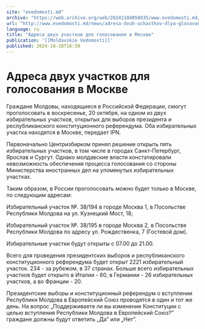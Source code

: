 ```yaml
---
site: "evedomosti.md"
archive: "https://web.archive.org/web/20241104050935/www.evedomosti.md/news/adresa-dvuh-uchastkov-dlya-glosovaniya-v-moskve"
url: "http://www.evedomosti.md/news/adresa-dvuh-uchastkov-dlya-glosovaniya-v-moskve"
language: ru
title: "Адреса двух участков для голосования в Москве"
publication: '[[Moldavskie Vedomosti]]'
published: 2024-10-18T16:50
---
```


# Адреса двух участков для голосования в Москве

Граждане Молдовы, находящиеся в Российской Федерации, смогут проголосовать в воскресенье, 20 октября, на одном из двух избирательных участков, открытых для выборов президента и республиканского конституционного референдума. Оба избирательных участка находятся в Москве, передает IPN.

Первоначально Центризбирком принял решение открыть пять избирательных участков, в том числе в городах Санкт-Петербург, Ярослав и Сургут. Однако молдавские власти констатировали невозможность обеспечения процесса голосования со стороны Министерства иностранных дел на упомянутых избирательных участках.

Таким образом, в России проголосовать можно будет только в Москве, по следующим адресам:

Избирательный участок №. 38/194 в городе Москва 1, в Посольстве Республики Молдова на ул. Кузнецкий Мост, 18;

Избирательный участок №. 38/195 в городе Москва 2, в Посольстве Республики Молдова по адресу ул. Рождественка, 7 (Гостевой дом).

Избирательные участки будут открыты с 07.00 до 21.00.

Всего для проведения президентских выборов и республиканского конституционного референдума будет открыт 2221 избирательный участок. 234 - за рубежом, в 37 странах. Больше всего избирательных участков будет открыто в Италии - 60, в Германии - 26 избирательных участков, а во Франции - 20.

Президентские выборы и конституционный референдум о вступлении Республики Молдова в Европейский Союз проводятся в один и тот же день. На вопрос „Поддерживаете ли вы изменение Конституции с целью вступления Республики Молдова в Европейский Союз?” граждане должны будут ответить „Да” или „Нет”.